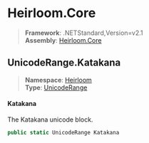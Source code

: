 # Heirloom.Core

> **Framework**: .NETStandard,Version=v2.1  
> **Assembly**: [Heirloom.Core][0]  

## UnicodeRange.Katakana

> **Namespace**: [Heirloom][0]  
> **Type**: [UnicodeRange][1]  

#### Katakana

The Katakana unicode block.

```cs
public static UnicodeRange Katakana
```

[0]: ../Heirloom.Core.md
[1]: Heirloom.UnicodeRange.md
